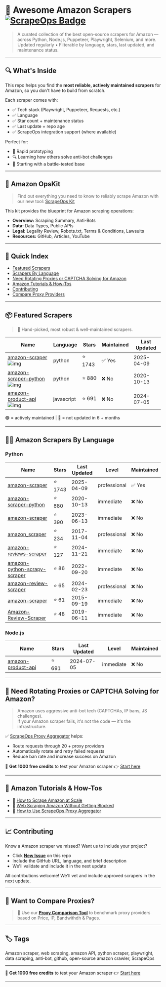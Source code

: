 # 🛒 Awesome Amazon Scrapers [![ScrapeOps Badge](https://img.shields.io/badge/powered_by-ScrapeOps-blue)](https://scrapeops.io)

> A curated collection of the best open-source scrapers for Amazon — across Python, Node.js, Puppeteer, Playwright, Selenium, and more.  
> Updated regularly • Filterable by language, stars, last updated, and maintenance status.

---

## 🔍 What's Inside
This repo helps you find the **most reliable, actively maintained scrapers** for Amazon, so you don't have to build from scratch.  

Each scraper comes with:

- ✅ Tech stack (Playwright, Puppeteer, Requests, etc.)
- ✅ Language
- ✅ Star count + maintenance status
- ✅ Last update + repo age
- ✅ ScrapeOps integration support (where available)

Perfect for:  
- 🧪 Rapid prototyping  
- 🔍 Learning how others solve anti-bot challenges  
- 🚀 Starting with a battle-tested base

---

## 🧠 Amazon OpsKit
> Find out everything you need to know to reliably scrape Amazon with our new tool: [ScrapeOps Kit](https://scrapeops.io/websites/amazon)

This kit provides the blueprint for Amazon scraping operations:
- **Overview:** Scraping Summary, Anti-Bots
- **Data:** Data Types, Public APIs
- **Legal:** Legality Review, Robots.txt, Terms & Conditions, Lawsuits
- **Resources:** GitHub, Articles, YouTube

---

## 📑 Quick Index
- [Featured Scrapers](#featured-amazon-scrapers)
- [Scrapers By Language](#amazon-scrapers-by-language)
- [Need Rotating Proxies or CAPTCHA Solving for Amazon](#rotating-proxies-or-captcha-solving-for-amazon)
- [Amazon Tutorials & How-Tos](#amazon-tutorials)
- [Contributing](#contributing)
- [Compare Proxy Providers](#compare-proxies)

---

## 📦 Featured Scrapers <a id="featured-amazon-scrapers"></a>
> 🏅 Hand-picked, most robust & well-maintained scrapers.

| Name | Language | Stars | Maintained | Last Updated |
|------|----------|-------|------------|--------------|
| [amazon-scraper](https://github.com/oxylabs/amazon-scraper) ![img](https://github.com/oxylabs.png?size=20) | python | ⭐ 1743 | ✅ Yes | 2025-04-09 |
| [amazon-scraper-python](https://github.com/tducret/amazon-scraper-python) ![img](https://github.com/tducret.png?size=20) | python | ⭐ 880 | ❌ No | 2020-10-13 |
| [amazon-product-api](https://github.com/drawrowfly/amazon-product-api) ![img](https://github.com/drawrowfly.png?size=20) | javascript | ⭐ 691 | ❌ No | 2024-07-05 |

🟢 = actively maintained \| 🔴 = not updated in 6 + months

---

## 🧑‍💻 Amazon Scrapers By Language <a id="amazon-scrapers-by-language"></a>
### Python
| Name | Stars | Last Updated | Level | Maintained |
|------|-------|--------------|-------|------------|
| [amazon-scraper](https://github.com/oxylabs/amazon-scraper) | ⭐ 1743 | 2025-04-09 | professional | ✅ Yes |
| [amazon-scraper-python](https://github.com/tducret/amazon-scraper-python) | ⭐ 880 | 2020-10-13 | immediate | ❌ No |
| [amazon-scraper](https://github.com/scrapehero-code/amazon-scraper) | ⭐ 390 | 2023-06-13 | immediate | ❌ No |
| [amazon_scraper](https://github.com/adamlwgriffiths/amazon_scraper) | ⭐ 234 | 2017-11-04 | professional | ❌ No |
| [amazon-reviews-scraper](https://github.com/philipperemy/amazon-reviews-scraper) | ⭐ 127 | 2024-11-21 | immediate | ❌ No |
| [amazon-python-scrapy-scraper](https://github.com/ian-kerins/amazon-python-scrapy-scraper) | ⭐ 86 | 2022-09-20 | immediate | ❌ No |
| [amazon-review-scraper](https://github.com/scrapehero-code/amazon-review-scraper) | ⭐ 65 | 2024-02-23 | professional | ❌ No |
| [amazon-scraper](https://github.com/voshawn/amazon-scraper) | ⭐ 61 | 2015-09-19 | immediate | ❌ No |
| [Amazon-Review-Scraper](https://github.com/shreyas707/Amazon-Review-Scraper) | ⭐ 48 | 2019-06-11 | immediate | ❌ No |


### Node.js
| Name | Stars | Last Updated | Level | Maintained |
|------|-------|--------------|-------|------------|
| [amazon-product-api](https://github.com/drawrowfly/amazon-product-api) | ⭐ 691 | 2024-07-05 | immediate | ❌ No |

---

## 🔐 Need Rotating Proxies or CAPTCHA Solving for Amazon?<a id="rotating-proxies-or-captcha-solving-for-amazon"></a>

> Amazon uses aggressive anti-bot tech (CAPTCHAs, IP bans, JS challenges).  
> If your Amazon scraper fails, it's not the code — it's the infrastructure.

✅ [ScrapeOps Proxy Aggregator](https://scrapeops.io/proxy-aggregator/) helps:  
- Route requests through 20 + proxy providers  
- Automatically rotate and retry failed requests  
- Reduce ban rate and increase success on Amazon

🎁 **Get 1000 free credits** to test your Amazon scraper 👉 [Start here](https://scrapeops.io)

---

## 🧠 Amazon Tutorials & How-Tos<a id="amazon-tutorials"></a>
- 📘 [How to Scrape Amazon at Scale](https://scrapeops.io/web-scraping-playbook/how-to-scrape-amazon/)
- 🔐 [Web Scraping Amazon Without Getting Blocked](https://scrapeops.io/web-scraping-playbook/web-scraping-without-getting-blocked/)
- 🧪 [How to Use ScrapeOps Proxy Aggregator](https://scrapeops.io/docs/web-scraping-proxy-api-aggregator/quickstart/)

---

## 📈 Contributing<a id="contributing"></a>

Know a Amazon scraper we missed? Want us to include your project?

- Click **[New Issue](../../issues/new)** on this repo
- Include the GitHub URL, language, and brief description
- We'll validate and include it in the next update

All contributions welcome! We'll vet and include approved scrapers in the next update.

---

## 📣 Want to Compare Proxies?<a id="compare-proxies"></a>

> 📰 Use our [**Proxy Comparison Tool**](https://scrapeops.io/proxy-providers/comparison/) to benchmark proxy providers based on Price, IP, Bandwithdh & Pages.

---

## 🏷 Tags
Amazon scraper, web scraping, amazon API, python scraper, playwright, data scraping, anti-bot, github, open-source amazon crawler, ScrapeOps


---

🎁 **Get 1000 free credits** to test your Amazon scraper 👉 [Start here](https://scrapeops.io)

---